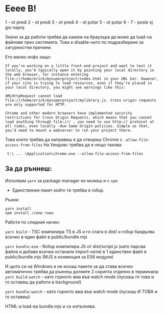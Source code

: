 # Eeee B!

1 - ot predi
2 - ot predi
3 - ot predi
4 - ot potar
5 - ot potar
6 -
7 - posle sj gio naprq

Значи за да работи трябва да кажем на браузъра да може да load-va файлове през системата. Това е disable-нато по подразбиране за сигурностни причини.

Ето малко инфо защо:

```
If you’re working on a little front-end project and want to test it locally, you’d typically open it by pointing your local directory in the web browser, for instance entering file:///home/erick/mysuperproject/index.html in your URL bar. However, if your site is trying to load resources, even if they’re placed in your local directory, you might see warnings like this:

XMLHttpRequest cannot load file:///home/erick/mysuperproject/mylibrary.js. Cross origin requests are only supported for HTTP.

Chrome and other modern browsers have implemented security restrictions for Cross Origin Requests, which means that you cannot load anything through file:/// , you need to use http:// protocol at all times, even locally -due Same Origin policies. Simple as that, you’d need to mount a webserver to run your project there.

```

Това което трябва да направиш е да отвориш Chrome с `-allow-file-access-from-files`
На Уиндовс трябва да е нещо такова:

```
 C:\ ... \Application\chrome.exe --allow-file-access-from-files
```

## За да ръннеш:

Изполвам `yarn` за package manager но можеш и с `npm`.

- Единствения пакет който ти трябва е rollup.

Рънни:

```
yarn install
npm install //или това
```

Работи по следния начин:

`yarn build` - TSC компилира TS в JS и го слага в dist/ и rollup бандълва всичко в един файл в public/bundle.mjs

`yarn bundle:esm` - Rollup компилира JS от dist/script.js (като парсва файла и добавя всички останали import-нати) в 1 единствен файл в public/bundle.mjs (MJS е конвенция за ES6 модули)

И щото си на Windows и не искаш пакети за да става всичко автоматично трябва да ръннеш долните 2 скрипта отделно в терминала:
`yarn build:watch` - като горното ама във watch mode (пускаш го това и го оставяш да работи в background)

`yarn bundle:watch` - като горното ама във watch mode (пускаш И ТОВА и го оставяш)

HTML-а load-ва bundle.mjs и се изпълнява.
